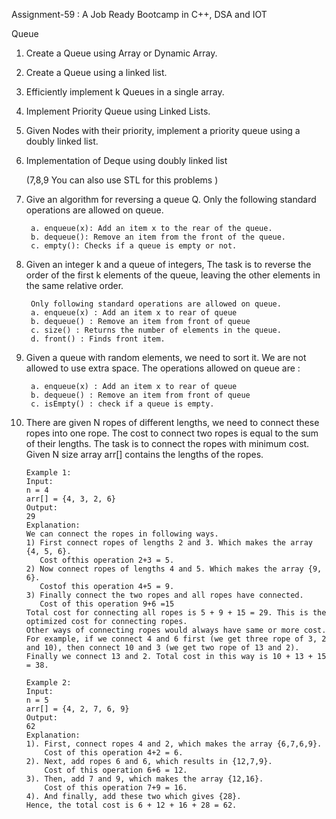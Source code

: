 Assignment-59 : A Job Ready Bootcamp in C++, DSA and IOT

Queue

1. Create a Queue using Array or Dynamic Array.

2. Create a Queue using a linked list.

3. Efficiently implement k Queues in a single array.

4. Implement Priority Queue using Linked Lists.

5. Given Nodes with their priority, implement a priority queue using a doubly linked list.

6. Implementation of Deque using doubly linked list

    (7,8,9 You can also use STL for this problems )

7. Give an algorithm for reversing a queue Q. Only the following standard operations are allowed on queue.
   
        a. enqueue(x): Add an item x to the rear of the queue.
        b. dequeue(): Remove an item from the front of the queue.
        c. empty(): Checks if a queue is empty or not.

8. Given an integer k and a queue of integers, The task is to reverse the order of the first k elements of the queue, leaving the other elements in the same relative order.

        Only following standard operations are allowed on queue.
        a. enqueue(x) : Add an item x to rear of queue
        b. dequeue() : Remove an item from front of queue
        c. size() : Returns the number of elements in the queue.
        d. front() : Finds front item.

9. Given a queue with random elements, we need to sort it. We are not allowed to use extra space. The operations allowed on queue are :

        a. enqueue(x) : Add an item x to rear of queue
        b. dequeue() : Remove an item from front of queue
        c. isEmpty() : check if a queue is empty.

10. There are given N ropes of different lengths, we need to connect these ropes into one rope. The cost to connect two ropes is equal to the sum of their lengths. The task is to connect the ropes with minimum cost. Given N size array arr[] contains the lengths of the ropes.

        Example 1:
        Input:
        n = 4
        arr[] = {4, 3, 2, 6}
        Output: 
        29
        Explanation:
        We can connect the ropes in following ways.
        1) First connect ropes of lengths 2 and 3. Which makes the array {4, 5, 6}.
           Cost ofthis operation 2+3 = 5.
        2) Now connect ropes of lengths 4 and 5. Which makes the array {9, 6}.
           Costof this operation 4+5 = 9.
        3) Finally connect the two ropes and all ropes have connected. 
           Cost of this operation 9+6 =15
        Total cost for connecting all ropes is 5 + 9 + 15 = 29. This is the optimized cost for connecting ropes.
        Other ways of connecting ropes would always have same or more cost. 
        For example, if we connect 4 and 6 first (we get three rope of 3, 2 and 10), then connect 10 and 3 (we get two rope of 13 and 2).
        Finally we connect 13 and 2. Total cost in this way is 10 + 13 + 15 = 38.
        
        Example 2:
        Input:
        n = 5
        arr[] = {4, 2, 7, 6, 9}
        Output: 
        62
        Explanation:
        1). First, connect ropes 4 and 2, which makes the array {6,7,6,9}. 
            Cost of this operation 4+2 = 6. 
        2). Next, add ropes 6 and 6, which results in {12,7,9}. 
            Cost of this operation 6+6 = 12.
        3). Then, add 7 and 9, which makes the array {12,16}.
            Cost of this operation 7+9 = 16. 
        4). And finally, add these two which gives {28}.
        Hence, the total cost is 6 + 12 + 16 + 28 = 62.
